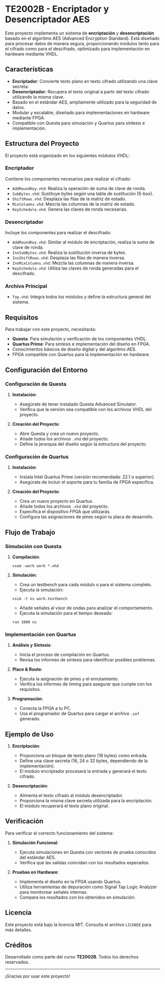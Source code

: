 # TE2002B - Encriptador y Desencriptador AES

Este proyecto implementa un sistema de **encriptación** y **desencriptación** basado en el algoritmo AES (Advanced Encryption Standard). Está diseñado para procesar datos de manera segura, proporcionando módulos tanto para el cifrado como para el descifrado, optimizado para implementación en hardware mediante VHDL.

## Características

- **Encriptador**: Convierte texto plano en texto cifrado utilizando una clave secreta.
- **Desencriptador**: Recupera el texto original a partir del texto cifrado utilizando la misma clave.
- Basado en el estándar AES, ampliamente utilizado para la seguridad de datos.
- Modular y escalable, diseñado para implementaciones en hardware mediante FPGA.
- Compatible con Questa para simulación y Quartus para síntesis e implementación.

## Estructura del Proyecto

El proyecto está organizado en los siguientes módulos VHDL:

### **Encriptador**

Contiene los componentes necesarios para realizar el cifrado:
- `AddRoundKey.vhd`: Realiza la operación de suma de clave de ronda.
- `SubBytes.vhd`: Sustituye bytes según una tabla de sustitución (S-box).
- `ShiftRows.vhd`: Desplaza las filas de la matriz de estado.
- `MixColumns.vhd`: Mezcla las columnas de la matriz de estado.
- `KeySchedule.vhd`: Genera las claves de ronda necesarias.

### **Desencriptador**

Incluye los componentes para realizar el descifrado:
- `AddRoundKey.vhd`: Similar al módulo de encriptación, realiza la suma de clave de ronda.
- `InvSubBytes.vhd`: Realiza la sustitución inversa de bytes.
- `InvShiftRows.vhd`: Desplaza las filas de manera inversa.
- `InvMixColumns.vhd`: Mezcla las columnas de manera inversa.
- `KeySchedule.vhd`: Utiliza las claves de ronda generadas para el descifrado.

### **Archivo Principal**

- `Top.vhd`: Integra todos los módulos y define la estructura general del sistema.

## Requisitos

Para trabajar con este proyecto, necesitarás:
- **Questa**: Para simulación y verificación de los componentes VHDL.
- **Quartus Prime**: Para síntesis e implementación del diseño en FPGA.
- Conocimientos básicos de diseño digital y del algoritmo AES.
- FPGA compatible con Quartus para la implementación en hardware.

## Configuración del Entorno

### Configuración de Questa

1. **Instalación**:
   - Asegúrate de tener instalado Questa Advanced Simulator.
   - Verifica que la versión sea compatible con los archivos VHDL del proyecto.

2. **Creación del Proyecto**:
   - Abre Questa y crea un nuevo proyecto.
   - Añade todos los archivos `.vhd` del proyecto.
   - Define la jerarquía del diseño según la estructura del proyecto.

### Configuración de Quartus

1. **Instalación**:
   - Instala Intel Quartus Prime (versión recomendada: 22.1 o superior).
   - Asegúrate de incluir el soporte para tu familia de FPGA específica.

2. **Creación del Proyecto**:
   - Crea un nuevo proyecto en Quartus.
   - Añade todos los archivos `.vhd` del proyecto.
   - Especifica el dispositivo FPGA que utilizarás.
   - Configura las asignaciones de pines según tu placa de desarrollo.

## Flujo de Trabajo

### Simulación con Questa

1. **Compilación**:
   ```
   vcom -work work *.vhd
   ```

2. **Simulación**:
   - Crea un testbench para cada módulo o para el sistema completo.
   - Ejecuta la simulación:
   ```
   vsim -t ns work.testbench
   ```
   - Añade señales al visor de ondas para analizar el comportamiento.
   - Ejecuta la simulación para el tiempo deseado:
   ```
   run 1000 ns
   ```

### Implementación con Quartus

1. **Análisis y Síntesis**:
   - Inicia el proceso de compilación en Quartus.
   - Revisa los informes de síntesis para identificar posibles problemas.

2. **Place & Route**:
   - Ejecuta la asignación de pines y el enrutamiento.
   - Verifica los informes de timing para asegurar que cumple con los requisitos.

3. **Programación**:
   - Conecta la FPGA a tu PC.
   - Usa el programador de Quartus para cargar el archivo `.sof` generado.

## Ejemplo de Uso

1. **Encriptación**:
   - Proporciona un bloque de texto plano (16 bytes) como entrada.
   - Define una clave secreta (16, 24 o 32 bytes, dependiendo de la implementación).
   - El módulo encriptador procesará la entrada y generará el texto cifrado.

2. **Desencriptación**:
   - Alimenta el texto cifrado al módulo desencriptador.
   - Proporciona la misma clave secreta utilizada para la encriptación.
   - El módulo recuperará el texto plano original.

## Verificación

Para verificar el correcto funcionamiento del sistema:

1. **Simulación Funcional**:
   - Ejecuta simulaciones en Questa con vectores de prueba conocidos del estándar AES.
   - Verifica que las salidas coincidan con los resultados esperados.

2. **Pruebas en Hardware**:
   - Implementa el diseño en la FPGA usando Quartus.
   - Utiliza herramientas de depuración como Signal Tap Logic Analyzer para monitorear señales internas.
   - Compara los resultados con los obtenidos en simulación.

## Licencia

Este proyecto está bajo la licencia MIT. Consulta el archivo `LICENSE` para más detalles.

## Créditos

Desarrollado como parte del curso **TE2002B**. Todos los derechos reservados.

---

¡Gracias por usar este proyecto!